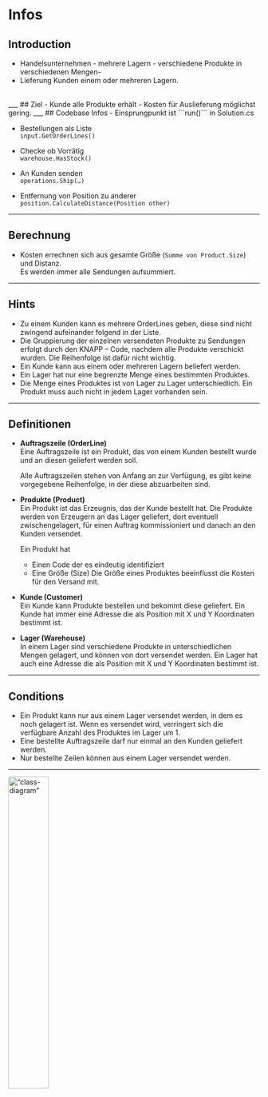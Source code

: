 # Infos
## Introduction
- Handelsunternehmen - mehrere Lagern - verschiedene Produkte in verschiedenen Mengen-
- Lieferung Kunden einem oder mehreren Lagern.
<br>
___
## Ziel
- Kunde alle Produkte erhält - Kosten für Auslieferung möglichst gering.
___
## Codebase Infos
- Einsprungpunkt ist ```run()``` in Solution.cs

- Bestellungen als Liste<br>
    ```input.GetOrderLines()```

- Checke ob Vorrätig<br>
    ```warehouse.HasStock()```

- An Kunden senden<br>
    ```operations.Ship(…)```

- Entfernung von Position zu anderer<br>
    ```position.CalculateDistance(Position other)```
___
## Berechnung
- Kosten errechnen sich aus gesamte Größe (```Summe von Product.Size```) und Distanz.<br>
Es werden immer alle Sendungen aufsummiert.
___
## Hints
- Zu einem Kunden kann es mehrere OrderLines geben, diese sind nicht
zwingend aufeinander folgend in der Liste.
- Die Gruppierung der einzelnen versendeten Produkte zu Sendungen erfolgt
durch den KNAPP – Code, nachdem alle Produkte verschickt wurden. Die
Reihenfolge ist dafür nicht wichtig.
- Ein Kunde kann aus einem oder mehreren Lagern beliefert werden.
- Ein Lager hat nur eine begrenzte Menge eines bestimmten Produktes.
- Die Menge eines Produktes ist von Lager zu Lager unterschiedlich. Ein
Produkt muss auch nicht in jedem Lager vorhanden sein. 
___
## Definitionen
- **Auftragszeile (OrderLine)**<br>
    Eine Auftragszeile ist ein Produkt, das von einem Kunden bestellt wurde und an diesen
    geliefert werden soll.

    Alle Auftragszeilen stehen von Anfang an zur Verfügung, es gibt keine vorgegebene
    Reihenfolge, in der diese abzuarbeiten sind.

- **Produkte (Product)**<br>
    Ein Produkt ist das Erzeugnis, das der Kunde bestellt hat. Die Produkte werden von Erzeugern an das Lager geliefert, dort eventuell zwischengelagert, für einen Auftrag
    kommissioniert und danach an den Kunden versendet.<br>

    Ein Produkt hat
    - Einen Code der es eindeutig identifiziert
    - Eine Größe (Size)
    Die Größe eines Produktes beeinflusst die Kosten für den Versand mit.

- **Kunde (Customer)**<br>
    Ein Kunde kann Produkte bestellen und bekommt diese geliefert. Ein Kunde hat immer
    eine Adresse die als Position mit X und Y Koordinaten bestimmt ist.

- **Lager (Warehouse)**<br>
    In einem Lager sind verschiedene Produkte in unterschiedlichen Mengen gelagert, und
    können von dort versendet werden. Ein Lager hat auch eine Adresse die als Position
    mit X und Y Koordinaten bestimmt ist.
___
## Conditions
- Ein Produkt kann nur aus einem Lager versendet werden, in dem es noch gelagert ist. Wenn es versendet wird, verringert sich die verfügbare Anzahl des Produktes im Lager um 1.
- Eine bestellte Auftragszeile darf nur einmal an den Kunden geliefert werden.
- Nur bestellte Zeilen können aus einem Lager versendet werden.
___
<img src="https://user-images.githubusercontent.com/91200978/225241150-bb39670d-c319-401b-b36d-fd1ae9bc141b.png" alt= “class-diagram” width="40%">
